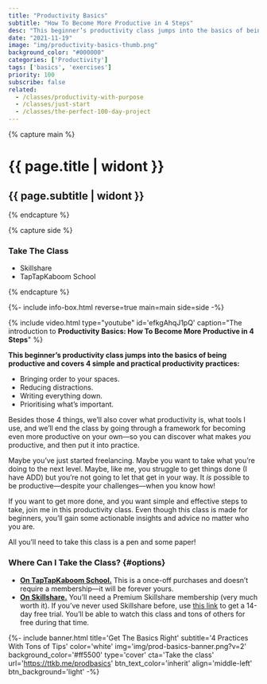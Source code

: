 ```yaml
---
title: "Productivity Basics"
subtitle: "How To Become More Productive in 4 Steps"
desc: "This beginner’s productivity class jumps into the basics of being productive and covers 4 simple and practical productivity practices: Bringing order to your spaces, Reducing distractions, Writing everything down, Prioritising what’s important. Besides those 4 things, we cover what productivity is, what tools I use, and we end the class by going through a framework for becoming even more productive on your own."
date: "2021-11-19"
image: "img/productivity-basics-thumb.png"
background_color: "#000000"
categories: ['Productivity']
tags: ['basics', 'exercises']
priority: 100
subscribe: false
related:
  - /classes/productivity-with-purpose
  - /classes/just-start
  - /classes/the-perfect-100-day-project
---
```

{% capture main %}
	<h1>{{ page.title | widont }}</h1>
	<h2>{{ page.subtitle | widont }}</h2>
{% endcapture %}

{% capture side %}
	<div class="quick-links">
		<h3>Take The Class</h3>
		<ul>
			<li class="skillshare"><a>Skillshare</a></li>
			<li class="ttkb"><a>TapTapKaboom School</a></li>
		</ul>
	</div>
{% endcapture %}

{%- include info-box.html reverse=true main=main side=side -%}



{% include video.html type="youtube" id='efkgAhqJ1pQ' caption="The introduction to **Productivity Basics: How To Become More Productive in 4 Steps**" %}

**This beginner’s productivity class jumps into the basics of being productive and covers 4 simple and practical productivity practices:**

- Bringing order to your spaces.
- Reducing distractions.
- Writing everything down.
- Prioritising what’s important.

Besides those 4 things, we’ll also cover what productivity is, what tools I use, and we’ll end the class by going through a framework for becoming even more productive on your own—so you can discover what makes *you* productive, and then put it into practice.

Maybe you’ve just started freelancing. Maybe you want to take what you’re doing to the next level. Maybe, like me, you struggle to get things done (I have ADD) but you’re not going to let that get in your way. It *is* possible to be productive—despite your challenges—when you know how!

If you want to get more done, and you want simple and effective steps to take, join me in this productivity class. Even though this class is made for beginners, you’ll gain some actionable insights and advice no matter who you are.

All you’ll need to take this class is a pen and some paper!

### Where Can I Take the Class? {#options}

- [**On TapTapKaboom School.**](https://ttkb.me/prodbasics) This is a once-off purchases and doesn’t require a membership—it will be forever yours.
- [**On Skillshare.**](https://ttkb.me/prodbasics-sk) You’ll need a Premium Skillshare membership (very much worth it). If you’ve never used Skillshare before, use [this link](https://ttkb.me/pwp-sk) to get a 14-day free trial. You’ll be able to watch this class and tons of others for free during that time.

{%- include banner.html
	title='Get The Basics Right'
	subtitle='4 Practices With Tons of Tips'
	color='white'
	img='img/prod-basics-banner.png?v=2'
	background_color='#ff5500'
	type='cover'
	cta='Take the class'
	url='https://ttkb.me/prodbasics'
	btn_text_color='inherit'
	align='middle-left'
	btn_background='light' -%}